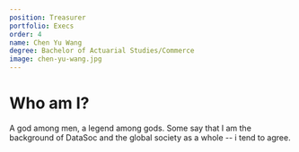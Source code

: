 ```yaml
---
position: Treasurer
portfolio: Execs
order: 4
name: Chen Yu Wang
degree: Bachelor of Actuarial Studies/Commerce
image: chen-yu-wang.jpg
---
```

                    
# Who am I?

A god among men, a legend among gods. Some say that I am the background of DataSoc and the global society as a whole -- i tend to agree.

